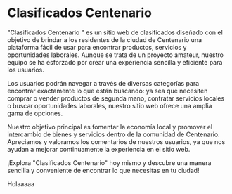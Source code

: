 # Clasificados Centenario

"Clasificados Centenario " es un sitio web de clasificados diseñado con el objetivo de brindar a los residentes de la ciudad de Centenario una plataforma fácil de usar para encontrar productos, servicios y oportunidades laborales. Aunque se trata de un proyecto amateur, nuestro equipo se ha esforzado por crear una experiencia sencilla y eficiente para los usuarios.

Los usuarios podrán navegar a través de diversas categorías para encontrar exactamente lo que están buscando: ya sea que necesiten comprar o vender productos de segunda mano, contratar servicios locales o buscar oportunidades laborales, nuestro sitio web ofrece una amplia gama de opciones.

Nuestro objetivo principal es fomentar la economía local y promover el intercambio de bienes y servicios dentro de la comunidad de Centenario. Apreciamos y valoramos los comentarios de nuestros usuarios, ya que nos ayudan a mejorar continuamente la experiencia en el sitio web.

¡Explora "Clasificados Centenario" hoy mismo y descubre una manera sencilla y conveniente de encontrar lo que necesitas en tu ciudad!

Holaaaaa
